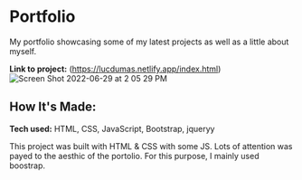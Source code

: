 # Portfolio

My portfolio showcasing some of my latest projects as well as a little about myself.

**Link to project:** (https://lucdumas.netlify.app/index.html)
\
![Screen Shot 2022-06-29 at 2 05 29 PM](https://user-images.githubusercontent.com/62025065/176505628-0ee63056-6958-4151-9b2f-f19673260545.png)

## How It's Made:

**Tech used:** HTML, CSS, JavaScript, Bootstrap, jqueryy

This project was built with HTML & CSS with some JS. Lots of attention was payed to the aesthic of the portolio. For this purpose, I mainly used boostrap.




